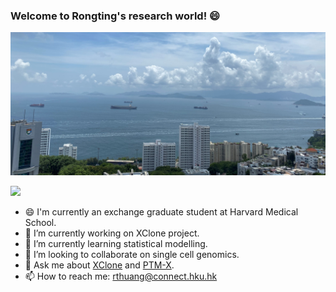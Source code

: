 ### Welcome to Rongting's research world! 😄
<img src="https://github.com/Rongtingting/Rongtingting/blob/main/images/SassonRoad5.jpg?raw=true"></img><table><tr>

![](https://github-readme-stats-sigma-five.vercel.app/api?username=Rongtingting&theme=dark)

<!--
**Rongtingting/Rongtingting** is a ✨ _special_ ✨ repository because its `README.md` (this file) appears on your GitHub profile.

Here are some ideas to get you started:

- 🔭 I’m currently working on ...
- 🌱 I’m currently learning ...
- 👯 I’m looking to collaborate on ...
- 🤔 I’m looking for help with ...
- 💬 Ask me about ...
- 📫 How to reach me: ...
- 😄 Pronouns: ...
- ⚡ Fun fact: ...
-->

- 😄 I'm currently an exchange graduate student at Harvard Medical School.  
- 🔭 I’m currently working on XClone project.
- 🌱 I’m currently learning statistical modelling.
- 👯 I’m looking to collaborate on single cell genomics.
- 💬 Ask me about [XClone](https://github.com/single-cell-genetics/XClone) and [PTM-X](https://github.com/Rongtingting/PTM-X).
- 📫 How to reach me: rthuang@connect.hku.hk
